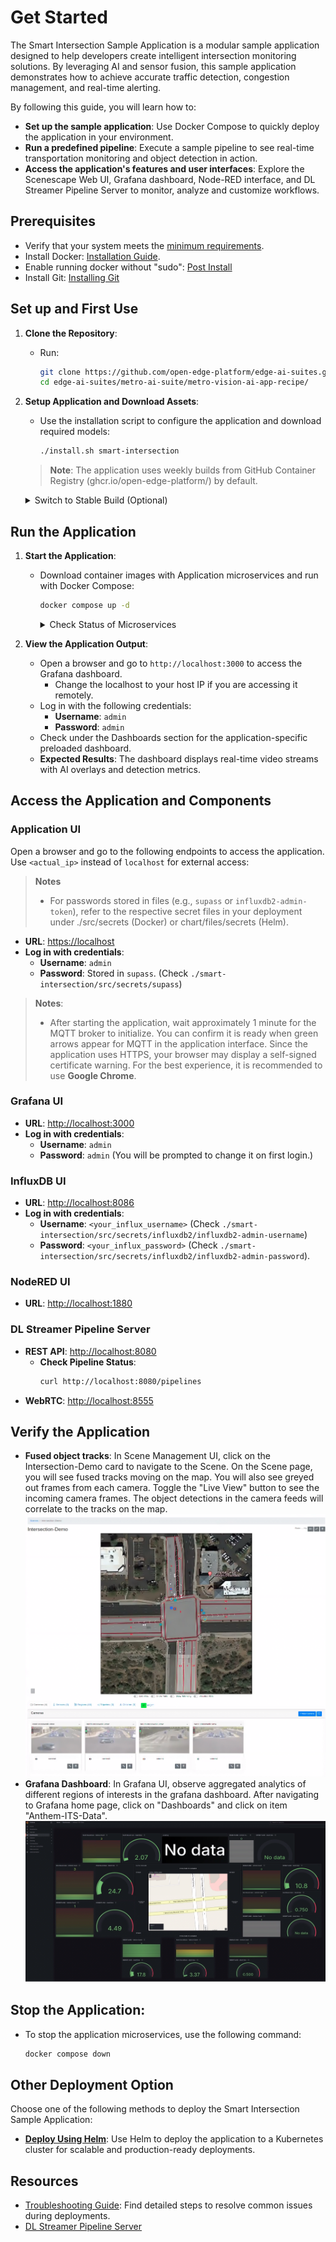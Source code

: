 # Get Started

<!--
**Sample Description**: Provide a brief overview of the application and its purpose.
-->
The Smart Intersection Sample Application is a modular sample application designed to help developers create intelligent intersection monitoring solutions. By leveraging AI and sensor fusion, this sample application demonstrates how to achieve accurate traffic detection, congestion management, and real-time alerting.

<!--
**What You Can Do**: Highlight the developer workflows supported by the guide.
-->
By following this guide, you will learn how to:
- **Set up the sample application**: Use Docker Compose to quickly deploy the application in your environment.
- **Run a predefined pipeline**: Execute a sample pipeline to see real-time transportation monitoring and object detection in action.
- **Access the application's features and user interfaces**: Explore the Scenescape Web UI, Grafana dashboard, Node-RED interface, and DL Streamer Pipeline Server to monitor, analyze and customize workflows.

## Prerequisites
- Verify that your system meets the [minimum requirements](./system-requirements.md).
- Install Docker: [Installation Guide](https://docs.docker.com/get-docker/).
- Enable running docker without "sudo": [Post Install](https://docs.docker.com/engine/install/linux-postinstall/)
- Install Git: [Installing Git](https://git-scm.com/book/en/v2/Getting-Started-Installing-Git)

<!--
**Setup and First Use**: Include installation instructions, basic operation, and initial validation.
-->
## Set up and First Use

<!--
**User Story 1**: Setting Up the Application
- **As a developer**, I want to set up the application in my environment, so that I can start exploring its functionality.

**Acceptance Criteria**:
1. Step-by-step instructions for downloading and installing the application.
2. Verification steps to ensure successful setup.
3. Troubleshooting tips for common installation issues.
-->

1. **Clone the Repository**:
   - Run:
     ```bash
     git clone https://github.com/open-edge-platform/edge-ai-suites.git
     cd edge-ai-suites/metro-ai-suite/metro-vision-ai-app-recipe/
     ```

2. **Setup Application and Download Assets**:
   - Use the installation script to configure the application and download required models:
     ```bash
     ./install.sh smart-intersection
     ```

    > **Note**: The application uses weekly builds from GitHub Container Registry (ghcr.io/open-edge-platform/) by default.

    <details>
    <summary>
    Switch to Stable Build (Optional)
    </summary>

    To use stable releases from Docker Hub instead of weekly builds, run the following commands:

    ```bash
    sed -i 's/^DOCKER_REGISTRY=.*/DOCKER_REGISTRY=/' .env
    sed -i 's/intel\/edge-ai-dlstreamer-pipeline-server:.*/intel\/dlstreamer-pipeline-server:3.0.0/' docker-compose.yml
    sed -i 's/intel\/scenescape-manager:.*/intel\/scenescape-manager:v1.3.0/' docker-compose.yml
    sed -i 's/intel\/scenescape-controller:.*/intel\/scenescape-controller:v1.3.0/' docker-compose.yml
    ```
    This updates the application to use stable images from [Docker Hub](https://hub.docker.com/u/intel/).

    </details>

## Run the Application

1. **Start the Application**:
   - Download container images with Application microservices and run with Docker Compose:
     ```bash
     docker compose up -d
     ```

     <details>
     <summary>
     Check Status of Microservices
     </summary>

     - The application starts the following microservices.
     - To check if all microservices are in Running state:
       ```bash
       docker ps
       ```

     **Expected Services:**
     - Grafana Dashboard
     - DL Streamer Pipeline Server
     - MQTT Broker
     - Node-RED (for applications without Scenescape)
     - Scenescape services (for Smart Intersection only)

     </details>

2. **View the Application Output**:
   - Open a browser and go to `http://localhost:3000` to access the Grafana dashboard.
     - Change the localhost to your host IP if you are accessing it remotely.
   - Log in with the following credentials:
     - **Username**: `admin`
     - **Password**: `admin`
   - Check under the Dashboards section for the application-specific preloaded dashboard.
   - **Expected Results**: The dashboard displays real-time video streams with AI overlays and detection metrics.


## **Access the Application and Components** ##

### **Application UI** ###

Open a browser and go to the following endpoints to access the application. Use `<actual_ip>` instead of `localhost` for external access:

> **Notes**
> - For passwords stored in files (e.g., `supass` or `influxdb2-admin-token`), refer to the respective secret files in your deployment under ./src/secrets (Docker) or chart/files/secrets (Helm).


- **URL**: [https://localhost](https://localhost)
- **Log in with credentials**:
    - **Username**: `admin`
    - **Password**: Stored in `supass`. (Check `./smart-intersection/src/secrets/supass`)

> **Notes**:
> - After starting the application, wait approximately 1 minute for the MQTT broker to initialize. You can confirm it is ready when green arrows appear for MQTT in the application interface. Since the application uses HTTPS, your browser may display a self-signed certificate warning. For the best experience, it is recommended to use **Google Chrome**.

### **Grafana UI** ###
- **URL**: [http://localhost:3000](http://localhost:3000)
- **Log in with credentials**:
    - **Username**: `admin`
    - **Password**: `admin` (You will be prompted to change it on first login.)

### **InfluxDB UI** ###
- **URL**: [http://localhost:8086](http://localhost:8086)
- **Log in with credentials**:
    - **Username**: `<your_influx_username>` (Check `./smart-intersection/src/secrets/influxdb2/influxdb2-admin-username`)
    - **Password**: `<your_influx_password>` (Check `./smart-intersection/src/secrets/influxdb2/influxdb2-admin-password`).

### **NodeRED UI** ###
- **URL**: [http://localhost:1880](http://localhost:1880)

### **DL Streamer Pipeline Server** ###
- **REST API**: [http://localhost:8080](http://localhost:8080)
  - **Check Pipeline Status**:
    ```bash
    curl http://localhost:8080/pipelines
    ```
- **WebRTC**: [http://localhost:8555](http://localhost:8555)

## Verify the Application

- **Fused object tracks**: In Scene Management UI, click on the Intersection-Demo card to navigate to the Scene. On the Scene page, you will see fused tracks moving on the map. You will also see greyed out frames from each camera. Toggle the "Live View" button to see the incoming camera frames. The object detections in the camera feeds will correlate to the tracks on the map.
      ![Intersection Scene Homepage](_images/scenescape.png)
- **Grafana Dashboard**: In Grafana UI, observe aggregated analytics of different regions of interests in the grafana dashboard. After navigating to Grafana home page, click on "Dashboards" and click on item "Anthem-ITS-Data".
      ![Intersection Grafana Dashboard](_images/grafana.png)

## **Stop the Application**:
  - To stop the application microservices, use the following command:
    ```bash
    docker compose down
    ```

## Other Deployment Option

Choose one of the following methods to deploy the Smart Intersection Sample Application:

- **[Deploy Using Helm](./how-to-deploy-helm.md)**: Use Helm to deploy the application to a Kubernetes cluster for scalable and production-ready deployments.

## Resources

- [Troubleshooting Guide](./support.md): Find detailed steps to resolve common issues during deployments.
- [DL Streamer Pipeline Server](https://docs.edgeplatform.intel.com/dlstreamer-pipeline-server/3.0.0/user-guide/Overview.html)